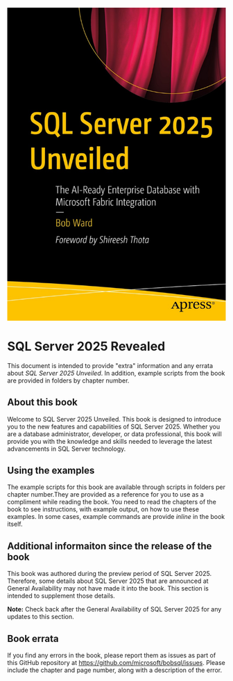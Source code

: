 ![Book Graphic](./graphics/sql2025bookcover.jpg)

# SQL Server 2025 Revealed

This document is intended to provide "extra" information and any errata about *SQL Server 2025 Unveiled*. In addition, example scripts from the book are provided in folders by chapter number.

## About this book

Welcome to SQL Server 2025 Unveiled. This book is designed to introduce you to the new features and capabilities of SQL Server 2025. Whether you are a database administrator, developer, or data professional, this book will provide you with the knowledge and skills needed to leverage the latest advancements in SQL Server technology.

## Using the examples

The example scripts for this book are available through scripts in folders per chapter number.They are provided as a reference for you to use as a compliment while reading the book. You need to read the chapters of the book to see instructions, with example output, on how to use these examples. In some cases, example commands are provide *inline* in the book itself.

## Additional informaiton since the release of the book

This book was authored during the preview period of SQL Server 2025. Therefore, some details about SQL Server 2025 that are announced at General Availability may not have made it into the book. This section is intended to supplement those details.

**Note:** Check back after the General Availability of SQL Server 2025 for any updates to this section.

## Book errata

If you find any errors in the book, please report them as issues as part of this GitHub repository at https://github.com/microsoft/bobsql/issues. Please include the chapter and page number, along with a description of the error.


